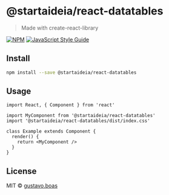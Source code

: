 # @startaideia/react-datatables

> Made with create-react-library

[![NPM](https://img.shields.io/npm/v/@startaideia/react-datatables.svg)](https://www.npmjs.com/package/@startaideia/react-datatables) [![JavaScript Style Guide](https://img.shields.io/badge/code_style-standard-brightgreen.svg)](https://standardjs.com)

## Install

```bash
npm install --save @startaideia/react-datatables
```

## Usage

```tsx
import React, { Component } from 'react'

import MyComponent from '@startaideia/react-datatables'
import '@startaideia/react-datatables/dist/index.css'

class Example extends Component {
  render() {
    return <MyComponent />
  }
}
```

## License

MIT © [gustavo.boas](https://github.com/gustavo.boas)
